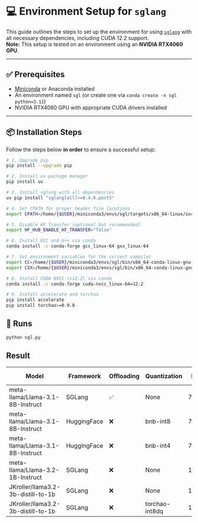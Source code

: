 # 💻 Environment Setup for `sglang`

This guide outlines the steps to set up the environment for using [`sglang`](https://github.com/sgl-project/sglang) with all necessary dependencies, including CUDA 12.2 support.  
**Note:** This setup is tested on an environment using an **NVIDIA RTX4060 GPU**.

---

## ✅ Prerequisites

- [Miniconda](https://docs.conda.io/en/latest/miniconda.html) or Anaconda installed
- An environment named `sgl` (or create one via `conda create -n sgl python=3.11`)
- NVIDIA RTX4060 GPU with appropriate CUDA drivers installed

---

## 📦 Installation Steps

Follow the steps below **in order** to ensure a successful setup:

```bash
# 1. Upgrade pip
pip install --upgrade pip

# 2. Install uv package manager
pip install uv

# 3. Install sglang with all dependencies
uv pip install "sglang[all]>=0.4.6.post5"

# 4. Set CPATH for proper header file locations
export CPATH=/home/{$USER}/miniconda3/envs/sgl/targets/x86_64-linux/include:$CPATH

# 5. Disable HF Transfer (optional but recommended)
export HF_HUB_ENABLE_HF_TRANSFER="false"

# 6. Install GCC and G++ via conda
conda install -c conda-forge gcc_linux-64 gxx_linux-64

# 7. Set environment variables for the correct compiler
export CC=/home/{$USER}/miniconda3/envs/sgl/bin/x86_64-conda-linux-gnu-gcc
export CXX=/home/{$USER}/miniconda3/envs/sgl/bin/x86_64-conda-linux-gnu-g++

# 8. Install CUDA NVCC (v12.2) via conda
conda install -c conda-forge cuda-nvcc_linux-64=12.2

# 9. Install accelerate and torchao
pip install accelerate
pip install torchao>=0.9.0

```

## 🚀 Runs
```bash
python sgl.py
```

## Result
| Model                             | Framework  | Offloading | Quantization   | PPL   | Tput (toks/s) | Speedup     |
|-----------------------------------|------------|------------|----------------|-------|---------------|-------------|
| meta-llama/Llama-3.1-8B-Instruct  | SGLang     | ✅         | None           | 7.21  | 1.23          | 1.00x       |
| meta-llama/Llama-3.1-8B-Instruct  | HuggingFace| ❌         | bnb-int8       | 7.29  | 3.90          | 3.17x       |
| meta-llama/Llama-3.1-8B-Instruct  | HuggingFace| ❌         | bnb-int4       | 7.62  | 21.34         | 17.35x      |
| meta-llama/Llama-3.2-1B-Instruct  | SGLang     | ❌         | None           | 13.16 | 74.89         | 60.89x      |
| JKroller/llama3.2-3b-distill-to-1b| SGLang     | ❌         | None           | 11.20 | 90.55         | 73.62x      |
| JKroller/llama3.2-3b-distill-to-1b| SGLang     | ❌         | torchao-int8dq | 11.33 | 125.23        | **101.81x** |




